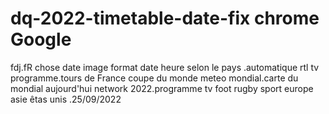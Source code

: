 # dq-2022-timetable-date-fix chrome Google
fdj.fR chose date image format date heure selon le pays .automatique rtl tv programme.tours de France coupe du monde meteo mondial.carte du mondial aujourd'hui network 2022.programme tv foot rugby sport europe asie êtas unis .25/09/2022